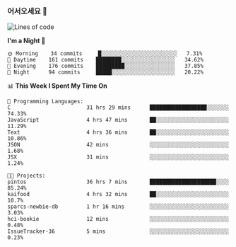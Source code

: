 ### 어서오세요 👋

<!--START_SECTION:waka-->
![Lines of code](https://img.shields.io/badge/From%20Hello%20World%20I%27ve%20Written-462768%20lines%20of%20code-blue)

**I'm a Night 🦉** 

```text
🌞 Morning    34 commits     █░░░░░░░░░░░░░░░░░░░░░░░░   7.31% 
🌆 Daytime    161 commits    ████████░░░░░░░░░░░░░░░░░   34.62% 
🌃 Evening    176 commits    █████████░░░░░░░░░░░░░░░░   37.85% 
🌙 Night      94 commits     █████░░░░░░░░░░░░░░░░░░░░   20.22%

```


📊 **This Week I Spent My Time On** 

```text
💬 Programming Languages: 
C                        31 hrs 29 mins      ██████████████████░░░░░░░   74.33% 
JavaScript               4 hrs 47 mins       ██░░░░░░░░░░░░░░░░░░░░░░░   11.29% 
Text                     4 hrs 36 mins       ██░░░░░░░░░░░░░░░░░░░░░░░   10.86% 
JSON                     42 mins             ░░░░░░░░░░░░░░░░░░░░░░░░░   1.68% 
JSX                      31 mins             ░░░░░░░░░░░░░░░░░░░░░░░░░   1.24%

🐱‍💻 Projects: 
pintos                   36 hrs 7 mins       █████████████████████░░░░   85.24% 
kaifood                  4 hrs 32 mins       ██░░░░░░░░░░░░░░░░░░░░░░░   10.7% 
sparcs-newbie-db         1 hr 16 mins        ░░░░░░░░░░░░░░░░░░░░░░░░░   3.03% 
hci-bookie               12 mins             ░░░░░░░░░░░░░░░░░░░░░░░░░   0.48% 
IssueTracker-36          5 mins              ░░░░░░░░░░░░░░░░░░░░░░░░░   0.23%

```


<!--END_SECTION:waka-->
